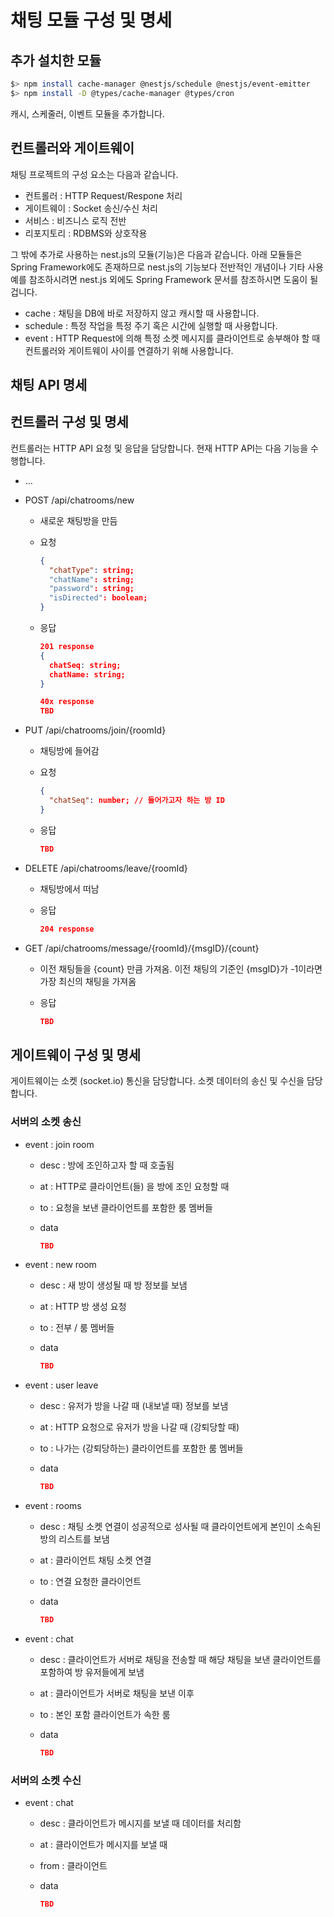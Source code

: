 # 채팅 모듈 구성 및 명세
## 추가 설치한 모듈

```bash
$> npm install cache-manager @nestjs/schedule @nestjs/event-emitter
$> npm install -D @types/cache-manager @types/cron
```

캐시, 스케줄러, 이벤트 모듈을 추가합니다.

## 컨트롤러와 게이트웨이

채팅 프로젝트의 구성 요소는 다음과 같습니다.

- 컨트롤러 : HTTP Request/Respone 처리
- 게이트웨이 : Socket 송신/수신 처리
- 서비스 : 비즈니스 로직 전반
- 리포지토리 : RDBMS와 상호작용

그 밖에 추가로 사용하는 nest.js의 모듈(기능)은 다음과 같습니다. 아래 모듈들은 Spring Framework에도 존재하므로 nest.js의 기능보다 전반적인 개념이나 기타 사용 예를 참조하시려면 nest.js 외에도 Spring Framework 문서를 참조하시면 도움이 될 겁니다.

- cache : 채팅을 DB에 바로 저장하지 않고 캐시할 때 사용합니다.
- schedule : 특정 작업을 특정 주기 혹은 시간에 실행할 때 사용합니다.
- event : HTTP Request에 의해 특정 소켓 메시지를 클라이언트로 송부해야 할 때 컨트롤러와 게이트웨이 사이를 연결하기 위해 사용합니다.

## 채팅 API 명세

## 컨트롤러 구성 및 명세

컨트롤러는 HTTP API 요청 및 응답을 담당합니다. 현재 HTTP API는 다음 기능을 수행합니다.

- …
- POST /api/chatrooms/new
    - 새로운 채팅방을 만듬
    - 요청
        
        ```json
        {
          "chatType": string;
          "chatName": string;
          "password": string;
          "isDirected": boolean;
        }
        ```
        
    - 응답
        
        ```json
        201 response
        {
          chatSeq: string;
          chatName: string;
        }

        40x response
        TBD
        ```
        
- PUT /api/chatrooms/join/{roomId}
    - 채팅방에 들어감
    - 요청
        
        ```json
        {
          "chatSeq": number; // 들어가고자 하는 방 ID
        }
        ```
        
    - 응답
        
        ```json
        TBD
        ```
        
- DELETE /api/chatrooms/leave/{roomId}
    - 채팅방에서 떠남
    - 응답
        
        ```json
        204 response
        ```
        
- GET /api/chatrooms/message/{roomId}/{msgID}/{count}
    - 이전 채팅들을 {count} 만큼 가져옴. 이전 채팅의 기준인 {msgID}가 -1이라면 가장 최신의 채팅을 가져옴
    - 응답
        
        ```json
        TBD
        ```
        

## 게이트웨이 구성 및 명세

게이트웨이는 소켓 (socket.io) 통신을 담당합니다. 소켓 데이터의 송신 및 수신을 담당합니다.

### 서버의 소켓 송신

- event : join room
    - desc : 방에 조인하고자 할 때 호출됨
    - at : HTTP로 클라이언트(들) 을 방에 조인 요청할 때
    - to : 요청을 보낸 클라이언트를 포함한 룸 멤버들
    - data
        
        ```json
        TBD
        ```
        
- event : new room
    - desc : 새 방이 생성될 때 방 정보를 보냄
    - at : HTTP 방 생성 요청
    - to : 전부 / 룸 멤버들
    - data
        
        ```json
        TBD
        ```
        
- event : user leave
    - desc : 유저가 방을 나갈 때 (내보낼 때) 정보를 보냄
    - at : HTTP 요청으로 유저가 방을 나갈 때 (강퇴당할 때)
    - to : 나가는 (강퇴당하는) 클라이언트를 포함한 룸 멤버들
    - data
        
        ```json
        TBD
        ```
        
- event : rooms
    - desc : 채팅 소켓 연결이 성공적으로 성사될 때 클라이언트에게 본인이 소속된 방의 리스트를 보냄
    - at : 클라이언트 채팅 소켓 연결
    - to : 연결 요청한 클라이언트
    - data
        
        ```json
        TBD
        ```
        
- event : chat
    - desc : 클라이언트가 서버로 채팅을 전송할 때 해당 채팅을 보낸 클라이언트를 포함하여 방 유저들에게 보냄
    - at : 클라이언트가 서버로 채팅을 보낸 이후
    - to : 본인 포함 클라이언트가 속한 룸
    - data
        
        ```json
        TBD
        ```
        

### 서버의 소켓 수신

- event : chat
    - desc : 클라이언트가 메시지를 보낼 때 데이터를 처리함
    - at : 클라이언트가 메시지를 보낼 때
    - from : 클라이언트
    - data
        
        ```json
        TBD
        ```